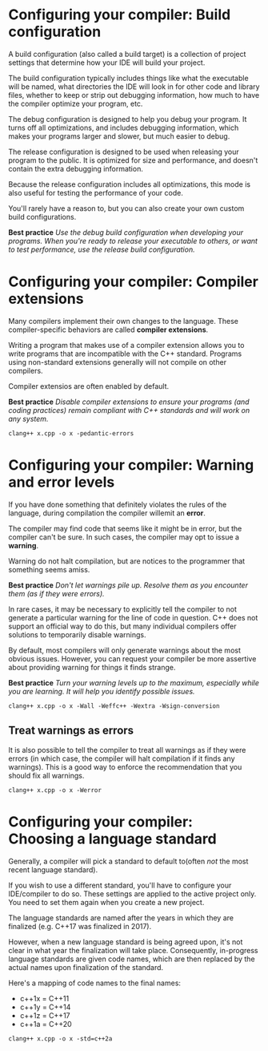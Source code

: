 # Configuring your compiler: Build configuration

A build configuration (also called a build target) is a collection of project settings that determine how your IDE will build your project. 

The build configuration typically includes things like what the executable will be named, what directories the IDE will look in for other code and library files, whether to keep or strip out debugging information, how much to have the compiler optimize your program, etc.

The debug configuration is designed to help you debug your program. It turns off all optimizations, and includes debugging information, which makes your programs larger and slower, but much easier to debug. 

The release configuration is designed to be used when releasing your program to the public. It is optimized for size and performance, and doesn't contain the extra debugging information. 

Because the release configuration includes all optimizations, this mode is also useful for testing the performance of your code.

You'll rarely have a reason to, but you can also create your own custom build configurations.

**Best practice**
*Use the debug build configuration when developing your programs. When you're ready to release your executable to others, or want to test performance, use the release build configuration.*


# Configuring your compiler: Compiler extensions

Many compilers implement their own changes to the language. These compiler-specific behaviors are called **compiler extensions**.

Writing a program that makes use of a compiler extension allows you to write programs that are incompatible with the C++ standard. Programs using non-standard extensions generally will not compile on other compilers.

Compiler extensios are often enabled by default. 

**Best practice**
_Disable compiler extensions to ensure your programs (and coding practices) remain compliant with C++ standards and will work on any system._

`clang++ x.cpp -o x -pedantic-errors`


# Configuring your compiler: Warning and error levels

If you have done something that definitely violates the rules of the language, during compilation the compiler willemit an **error**.

The compiler may find code that seems like it might be in error, but the compiler can't be sure. In such cases, the compiler may opt to issue a **warning**.

Warning do not halt compilation, but are notices to the programmer that something seems amiss.

**Best practice**
_Don't let warnings pile up. Resolve them as you encounter them (as if they were errors)._

In rare cases, it may be necessary to explicitly tell the compiler to not generate a particular warning for the line of code in question. C++ does not support an official way to do this, but many individual compilers offer solutions to temporarily disable warnings.

By default, most compilers will only generate warnings about the most obvious issues. However, you can request your compiler be more assertive about providing warning for things it finds strange.

**Best practice**
_Turn your warning levels up to the maximum, especially while you are learning. It will help you identify possible issues._

`clang++ x.cpp -o x -Wall -Weffc++ -Wextra -Wsign-conversion`


## Treat warnings as errors

It is also possible to tell the compiler to treat all warnings as if they were errors (in which case, the compiler will halt compilation if it finds any warnings). This is a good way to enforce the recommendation that you should fix all warnings.

`clang++ x.cpp -o x -Werror`


# Configuring your compiler: Choosing a language standard

Generally, a compiler will pick a standard to default to(often _not_ the most recent language standard). 

If you wish to use a different standard, you'll have to configure your IDE/compiler to do so. These settings are applied to the active project only. You need to set them again when you create a new project.

The language standards are named after the years in which they are finalized (e.g. C++17 was finalized in 2017).

However, when a new language standard is being agreed upon, it's not clear in what year the finalization will take place. Consequently, in-progress language standards are given code names, which are then replaced by the actual names upon finalization of the standard.

Here's a mapping of code names to the final names:
* c++1x = C++11
* c++1y = C++14
* c++1z = C++17
* c++1a = C++20

`clang++ x.cpp -o x -std=c++2a`

